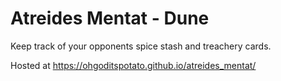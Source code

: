 # Atreides Mentat - Dune

Keep track of your opponents spice stash and treachery cards.

Hosted at https://ohgoditspotato.github.io/atreides_mentat/
